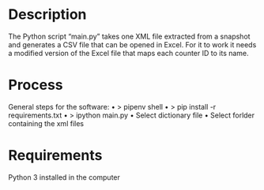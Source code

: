 # Description
The Python script “main.py”  takes one XML file extracted from a snapshot and generates a CSV file that can be opened in Excel. For it to work it needs a modified version of the Excel file that maps each counter ID to its name. 

# Process
General steps for the software:
•   > pipenv shell
•   > pip install -r requirements.txt
•   > ipython main.py
    • Select dictionary file
    • Select forlder containing the xml files

# Requirements

Python 3 installed in the computer